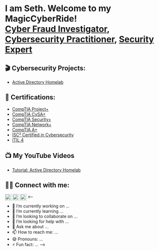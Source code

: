 <h1>I am Seth. Welcome to my MagicCyberRide!<br/><a href="https://github.com/sethfye">Cyber Fraud Investigator</a>, <a href="https://www.linkedin.com/in/cyberfraudseth/">Cybersecurity Practitioner</a>, <a href="https://www.youtube.com/c/frauddawg">Security Expert</a></h1>

<h2>🎬 Cybersecurity Projects:</h2>

- [Active Directory Homelab](https://github.com/sethfye/LabURL)

<h2>📜 Certifications:</h2>

- [CompTIA Project+](https://github.com/sethfye/LabURL](https://www.certmetrics.com/comptia/candidate/cert_summary.aspx))
- [CompTIA CySA+](https://github.com/sethfye/LabURL)          
- [CompTIA Security+](https://github.com/sethfye/LabURL)
- [CompTIA Network+](https://github.com/sethfye/LabURL)
- [CompTIA A+](https://github.com/sethfye/LabURL)
- [ISC² Certified in Cybersecurity](https://github.com/sethfye/LabURL)
- [ITIL 4](https://github.com/sethfye/LabURL)
  
<h2>📺 My YouTube Videos</h2>

- [Tutorial: Active Directory Homelab](https://www.youtube.com/watch?v=HI93h6KDX2E)


<h2> 🤝🏽 Connect with me:</h2>

[<img align="left" alt="FraudDawg | YouTube" width="22px" src="https://cdn.jsdelivr.net/npm/simple-icons@v3/icons/youtube.svg" />][youtube]
[<img align="left" alt="sethfye | Twitter" width="22px" src="https://cdn.jsdelivr.net/npm/simple-icons@v3/icons/twitter.svg" />][twitter]
[<img align="left" alt="cyberfraudseth | LinkedIn" width="22px" src="https://cdn.jsdelivr.net/npm/simple-icons@v3/icons/linkedin.svg" />][linkedin]


[twitter]: https://twitter.com/sethfye
[youtube]: https://www.youtube.com/c/FraudDawg
[linkedin]: https://linkedin.com/in/cyberfraudseth

<--
- 🔭 I’m currently working on ...
- 🌱 I’m currently learning ...
- 👯 I’m looking to collaborate on ...
- 🤔 I’m looking for help with ...
- 💬 Ask me about ...
- 📫 How to reach me: ...
- 😄 Pronouns: ...
- ⚡ Fun fact: ...
-->

